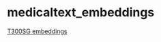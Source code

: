 # medicaltext_embeddings


[T300SG embeddings](https://www.dropbox.com/s/ctk8uxjfqo09fkl/T300SG.zip?dl=0)
